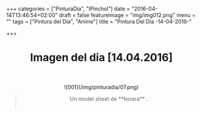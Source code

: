 +++
categories = ["PinturaDia", "lPinchol"]
date = "2016-04-14T13:46:54+02:00"
draft = false
featureimage = "img/img012.png"
menu = ""
tags = ["Pintura del Dia", "Anime"]
title = "Pintura Del Dia -14-04-2016-"

+++

# <center>Imagen del dia [14.04.2016]</center></br>
<center>![001](/img/pinturadia/07.png)</center>

> <center>Un model sheet de **korara** .</center></br>